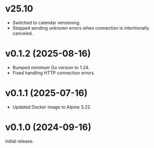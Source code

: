# v25.10

* Switched to calendar versioning.
* Stopped sending unknown errors when connection is intentionally canceled.

# v0.1.2 (2025-08-16)

* Bumped minimum Go version to 1.24.
* Fixed handling HTTP connection errors.

# v0.1.1 (2025-07-16)

* Updated Docker image to Alpine 3.22.

# v0.1.0 (2024-09-16)

Initial release.
